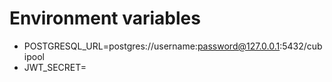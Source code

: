 # Environment variables
* POSTGRESQL_URL=postgres://username:password@127.0.0.1:5432/cubipool
* JWT_SECRET=<SECRET>

